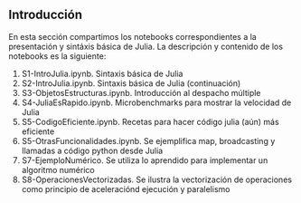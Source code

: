## Introducción
 En esta sección compartimos los notebooks correspondientes a la presentación y sintáxis básica de Julia.
 La descripción y contenido de los notebooks es la siguiente:
 1. S1-IntroJulia.ipynb. Sintaxis básica de Julia
 2. S2-IntroJulia.ipynb. Sintaxis básica de Julia (continuación)
 3. S3-ObjetosEstructuras.ipynb. Introducción al despacho múltiple
 4. S4-JuliaEsRapido.ipynb. Microbenchmarks para mostrar la velocidad de Julia
 5. S5-CodigoEficiente.ipynb. Recetas para hacer código julia (aún) más eficiente
 6. S5-OtrasFuncionalidades.ipynb. Se ejemplifica map, broadcasting y llamadas a código python desde Julia
 7. S7-EjemploNumérico. Se utiliza lo aprendido para implementar un algoritmo numérico
 8. S8-OperacionesVectorizadas. Se ilustra la vectorización de operaciones como principio de aceleraciónd ejecución y paralelismo
